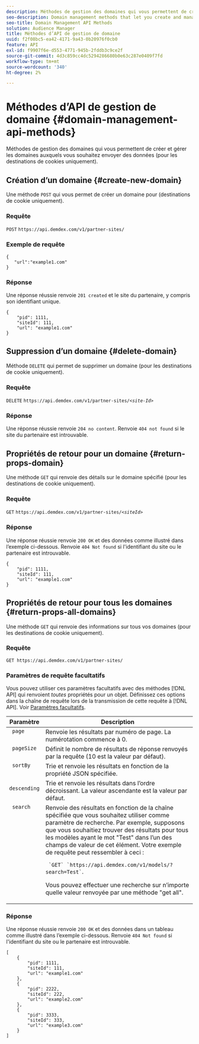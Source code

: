 ```yaml
---
description: Méthodes de gestion des domaines qui vous permettent de créer et gérer les domaines auxquels vous souhaitez envoyer des données (pour les destinations de cookies uniquement).
seo-description: Domain management methods that let you create and manage the domains to which you want to send data (for cookie destinations only).
seo-title: Domain Management API Methods
solution: Audience Manager
title: Méthodes d’API de gestion de domaine
uuid: f2f08bc5-ea42-4171-9a43-0b20976f0cb0
feature: API
exl-id: f9907f6e-d553-4771-945b-2fddb3c9ce2f
source-git-commit: 4d3c859cc4dc5294286680b0e63c287e0409f7fd
workflow-type: tm+mt
source-wordcount: '340'
ht-degree: 2%

---
```


# Méthodes d’API de gestion de domaine {#domain-management-api-methods}

Méthodes de gestion des domaines qui vous permettent de créer et gérer les domaines auxquels vous souhaitez envoyer des données (pour les destinations de cookies uniquement).

<!-- c_partner_site.xml -->

## Création d’un domaine {#create-new-domain}

Une méthode `POST` qui vous permet de créer un domaine pour (destinations de cookie uniquement).

<!-- r_post_new_partner_site.xml -->

### Requête

`POST` `https://api.demdex.com/v1/partner-sites/`

### Exemple de requête

```
{
   "url":"example1.com"
}
```

### Réponse

Une réponse réussie renvoie `201 created` et le site du partenaire, y compris son identifiant unique.

```
{
    "pid": 1111,
    "siteId": 111,
    "url": "example1.com"
}
```

## Suppression d’un domaine {#delete-domain}

Méthode `DELETE` qui permet de supprimer un domaine (pour les destinations de cookie uniquement).

<!-- r_delete_partner_site.xml -->

### Requête

`DELETE` `https://api.demdex.com/v1/partner-sites/`*`<site-Id>`*

### Réponse

Une réponse réussie renvoie `204 no content`. Renvoie `404 not found` si le site du partenaire est introuvable.

## Propriétés de retour pour un domaine {#return-props-domain}

Une méthode `GET` qui renvoie des détails sur le domaine spécifié (pour les destinations de cookie uniquement).

<!-- r_get_partner_site.xml -->

### Requête

`GET` `https://api.demdex.com/v1/partner-sites/`*`<siteId>`*

### Réponse

Une réponse réussie renvoie `200 OK` et des données comme illustré dans l’exemple ci-dessous. Renvoie `404 Not found` si l&#39;identifiant du site ou le partenaire est introuvable.

```
{
    "pid": 1111,
    "siteId": 111,
    "url": "example1.com"
}
```

## Propriétés de retour pour tous les domaines {#return-props-all-domains}

Une méthode `GET` qui renvoie des informations sur tous vos domaines (pour les destinations de cookie uniquement).

<!-- r_get_partner_sites.xml -->

### Requête

`GET https://api.demdex.com/v1/partner-sites/`

### Paramètres de requête facultatifs

Vous pouvez utiliser ces paramètres facultatifs avec des méthodes [!DNL API] qui renvoient *toutes* propriétés pour un objet. Définissez ces options dans la chaîne de requête lors de la transmission de cette requête à [!DNL API]. Voir [Paramètres facultatifs](../../api/rest-api-main/aam-api-getting-started.md#optional-api-query-parameters).

<table id="table_B05A8EE22C9A4C72B84A8479E1AB7D0A"> 
 <thead> 
  <tr> 
   <th colname="col1" class="entry"> Paramètre </th> 
   <th colname="col2" class="entry"> Description </th> 
  </tr>
 </thead>
 <tbody> 
  <tr valign="top"> 
   <td colname="col1"><code> page</code> </td> 
   <td colname="col2"> Renvoie les résultats par numéro de page. La numérotation commence à 0. </td> 
  </tr> 
  <tr valign="top"> 
   <td colname="col1"><code> pageSize</code> </td> 
   <td colname="col2"> Définit le nombre de résultats de réponse renvoyés par la requête (10 est la valeur par défaut). </td>
  </tr>
  <tr valign="top"> 
   <td colname="col1"><code> sortBy</code> </td> 
   <td colname="col2"> Trie et renvoie les résultats en fonction de la propriété JSON spécifiée. </td>
  </tr>
  <tr valign="top"> 
   <td colname="col1"><code> descending</code> </td>
   <td colname="col2"> Trie et renvoie les résultats dans l’ordre décroissant. La valeur ascendante est la valeur par défaut. </td>
  </tr>
  <tr valign="top">
   <td colname="col1"><code> search</code> </td>
   <td colname="col2">Renvoie des résultats en fonction de la chaîne spécifiée que vous souhaitez utiliser comme paramètre de recherche. Par exemple, supposons que vous souhaitiez trouver des résultats pour tous les modèles ayant le mot "Test" dans l’un des champs de valeur de cet élément. Votre exemple de requête peut ressembler à ceci : <p><code> `GET` `https://api.demdex.com/v1/models/?search=Test`</code>. </p> <p>Vous pouvez effectuer une recherche sur n’importe quelle valeur renvoyée par une méthode "get all". </p> </td>
  </tr> 
 </tbody> 
</table>

### Réponse

Une réponse réussie renvoie `200 OK` et des données dans un tableau comme illustré dans l’exemple ci-dessous. Renvoie `404 Not found` si l&#39;identifiant du site ou le partenaire est introuvable.

```
[
    {
        "pid": 1111,
        "siteId": 111,
        "url": "example1.com"
    },
    {
        "pid": 2222,
        "siteId": 222,
        "url": "example2.com"
    },
    {
        "pid": 3333,
        "siteId": 333,
        "url": "example3.com"
    }
]
```
